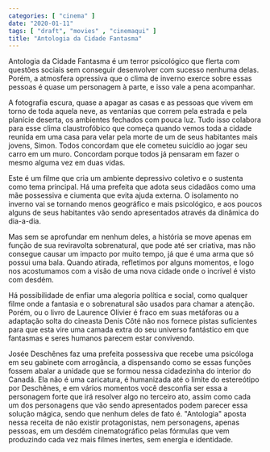 ```yaml
---
categories: [ "cinema" ]
date: "2020-01-11"
tags: [ "draft", "movies" , "cinemaqui" ]
title: "Antologia da Cidade Fantasma"
---
```

Antologia da Cidade Fantasma é um terror psicológico que flerta
com questões sociais sem conseguir desenvolver com sucesso nenhuma
delas. Porém, a atmosfera opressiva que o clima de inverno exerce
sobre essas pessoas é quase um personagem à parte, e isso vale a pena
acompanhar.

A fotografia escura, quase a apagar as casas e as pessoas que vivem em
torno de toda aquela neve, as ventanias que correm pela estrada e pela
planície deserta, os ambientes fechados com pouca luz. Tudo isso colabora
para esse clima claustrofóbico que começa quando vemos toda a cidade
reunida em uma casa para velar pela morte de um de seus habitantes mais
jovens, Simon. Todos concordam que ele cometeu suicídio ao jogar seu
carro em um muro. Concordam porque todos já pensaram em fazer o mesmo
alguma vez em duas vidas.

Este é um filme que cria um ambiente depressivo coletivo e o sustenta
como tema principal. Há uma prefeita que adota seus cidadãos como uma
mãe possessiva e ciumenta que evita ajuda externa. O isolamento no
inverno vai se tornando menos geográfico e mais psicológico, e aos
poucos alguns de seus habitantes vão sendo apresentados através da
dinâmica do dia-a-dia.

Mas sem se aprofundar em nenhum deles, a história se move apenas em
função de sua reviravolta sobrenatural, que pode até ser criativa,
mas não consegue causar um impacto por muito tempo, já que é uma arma
que só possui uma bala. Quando atirada, refletimos por alguns momentos,
e logo nos acostumamos com a visão de uma nova cidade onde o incrível
é visto com desdém.

Há possibilidade de enfiar uma alegoria política e social, como
qualquer filme onde a fantasia e o sobrenatural são usados para chamar
a atenção. Porém, ou o livro de Laurence Olivier é fraco em suas
metáforas ou a adaptação solta do cineasta Denis Côté não nos
fornece pistas suficientes para que esta vire uma camada extra do seu
universo fantástico em que fantasmas e seres humanos parecem estar
convivendo.

Josée Deschênes faz uma prefeita possessiva que recebe uma psicóloga
em seu gabinete com arrogância, a dispensando como se essas funções
fossem abalar a unidade que se formou nessa cidadezinha do interior
do Canadá. Ela não é uma caricatura, é humanizada até o limite do
estereótipo por Deschênes, e em vários momentos você desconfia ser
essa a personagem forte que irá resolver algo no terceiro ato, assim
como cada um dos personagens que vão sendo apresentados podem parecer
essa solução mágica, sendo que nenhum deles de fato é. "Antologia"
aposta nessa receita de não existir protagonistas, nem personagens,
apenas pessoas, em um desdém cinematográfico pelas fórmulas que vem
produzindo cada vez mais filmes inertes, sem energia e identidade.
